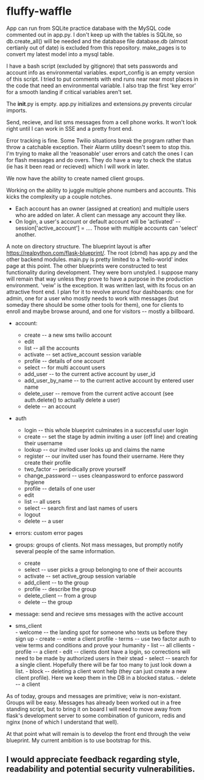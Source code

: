 # fluffy-waffle

 App can run from SQLite practice database with the MySQL code commented out in app.py. I don't keep up with the tables is SQLite, so db.create_all() will be needed and the database file database.db (almost certianly out of date) is excluded from this repository. make_pages is to convert my latest model into a mysql table.

 I have a bash script (excluded by gitignore) that sets passwords and account info as environmental variables. export_config is an empty version of this script. I tried to put comments with end runs near near most places in the code that need an environmental variable. I also trap the first 'key error' for a smooth landing if critical variables aren't set.

The __init__.py is empty. app.py initializes and extensions.py prevents circular imports. 

Send, recieve, and list sms messages from a cell phone works. It won't look right until 
I can work in SSE and a pretty front end.

Error tracking is fine. Some Twilio situations break the program rather than throw a catchable exception. Their Alarm utility doesn't seem to stop this. I'm trying to make all the 'reasonable' user errors and catch the ones I can for flash messages and do overs. They do have a way to check the status (ie has it been read or recieved) which I will work in later.

We now have the ability to create named client groups.

Working on the ability to juggle multiple phone numbers and accounts. This kicks the complexity up a couple notches.
- Each account has an owner (assigned at creation) and multiple users who are added on later. A client can message any account they like.
- On login, a user's account or default account will be 'activated' -- session['active_account'] = .... Those with multiple accounts can 
'select' another.

A note on directory structure. The blueprint layout is after https://realpython.com/flask-blueprint/. 
The root (cbmd) has app.py and the other backend modules. main.py is pretty limited to a 'hello-world' index page at this point.
The other blueprints were constructed to test functionality during development. They were born unstyled. I suppose many will remain that way 
unless they prove to have a purpose in the production environment. 'veiw' is the exception. It was written last, with its focus on an attractive
front end. I plan for it to revolve around four dashboards: one for admin, one for a user who mostly needs to work with messages (but someday
there should be some other tools for them), one for clients to enroll and maybe browse around, and one for visitors -- mostly a billboard. 
	
- account: 
	- create -- a new sms twilio account
	- edit
	- list -- all the accounts
	- activate -- set active_account session variable
	- profile -- details of one account
	- select -- for multi account users
	- add_user -- to the current active account by user_id
	- add_user_by_name -- to the current active account by entered user name
	- delete_user -- remove from the current active account (see auth.delete() to actually delete a user)
	- delete -- an account
			
- auth		
	- login -- this whole blueprint culminates in a successful user login
	- create -- set the stage by admin inviting a user (off line) and creating their username    
	- lookup -- our invited user looks up and claims the name
	- register -- our invited user has found their username. Here they create their profile
	- two_factor -- periodically prove yourself
	- change_password -- uses cleanpassword to enforce password hygiene
	- profile -- details of one user
	- edit
	- list -- all users
	- select -- search first and last names of users
	- logout
	- delete -- a user

- errors: custom error pages

- groups: groups of clients. Not mass messages, but promptly notify several people of the same information.
	- create
	- select -- user picks a group belonging to one of their accounts
	- activate -- set active_group session variable
	- add_client -- to the group
	- profile -- describe the group
	- delete_client -- from a group
	- delete -- the group

- message: send and recieve sms messages with the active account
	
- sms_client		
		- welcome -- the landing spot for someone who texts us before they sign up
		- create -- enter a client profile
		- terms -- use two factor auth to veiw terms and conditions and prove your humanity
		- list -- all cllients
		- profile -- a client
		- edit -- clients dont have a login, so corrections will need to be made by authorized users in their stead
		- select -- search for a single client. Hopefully there will be far too many to just look down a list.
		- block -- deleting a client wont help (they can just create a new client profile). Here we keep them in the DB in a blocked status.
		- delete -- a client

As of today, groups and messages are primitive; veiw is non-existant. Groups will be easy. Messages has already been worked out
in a free standing script, but to bring it on board I will need to move away from flask's development server to some combination 
of gunicorn, redis and nginx (none of which I understand that well).

At that point what will remain is to develop the front end through the veiw blueprint. My current ambition is to use bootstrap
for this. 

## I would appreciate feedback regarding style, readability and potential security vulnerabilities. 

